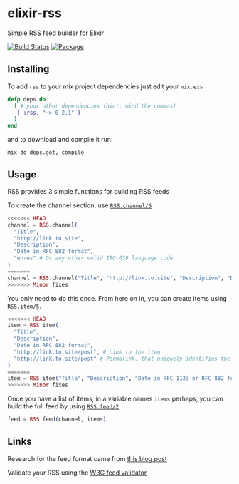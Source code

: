 elixir-rss
==========

Simple RSS feed builder for Elixir

[![Build Status](https://travis-ci.org/BennyHallett/elixir-rss.svg?branch=master)](https://travis-ci.org/BennyHallett/elixir-rss)
[![Package](http://img.shields.io/hexpm/v/rss.svg)](https://hex.pm/packages/rss)

## Installing

To add `rss` to your mix project dependencies just edit your `mix.exs`

```elixir
defp deps do
  [ # your other dependencies (hint: mind the commas)
   { :rss, "~> 0.2.1" }
  ]
end
```

and to download and compile it run:

```shell
mix do deps.get, compile
```

## Usage

RSS provides 3 simple functions for building RSS feeds

To create the channel section, use [`RSS.channel/5`](https://github.com/BennyHallett/elixir-rss/blob/master/lib/rss.ex#L25-L33)

```elixir
<<<<<<< HEAD
channel = RSS.channel(
  "Title",
  "http://link.to.site",
  "Description",
  "Date in RFC 882 format",
  "en-us" # Or any other valid ISO-639 language code
)
=======
channel = RSS.channel("Title", "http://link.to.site", "Description", "Date in RFC 1123 or RFC 882 format", "en-us")
>>>>>>> Minor fixes
```

You only need to do this once. From here on in, you can create items using [`RSS.item/5`](https://github.com/BennyHallett/elixir-rss/blob/master/lib/rss.ex#L13-L23).

```elixir
<<<<<<< HEAD
item = RSS.item(
  "Title",
  "Description",
  "Date in RFC 882 format",
  "http://link.to.site/post", # Link to the item
  "http://link.to.site/post" # Permalink, that uniquely identifies the item (can be the same as link above)
)
=======
item = RSS.item("Title", "Description", "Date in RFC 1123 or RFC 882 format", "http://link.to.site/post", "guid-1234-aa"
>>>>>>> Minor fixes
```

Once you have a list of items, in a variable names `items` perhaps, you can build the full feed by using [`RSS.feed/2`](https://github.com/BennyHallett/elixir-rss/blob/master/lib/rss.ex#L3-L11)

```elixir
feed = RSS.feed(channel, items)
```

## Links

Research for the feed format came from [this blog post](http://www.petefreitag.com/item/465.cfm)

Validate your RSS using the [W3C feed validator](https://validator.w3.org/feed/)
